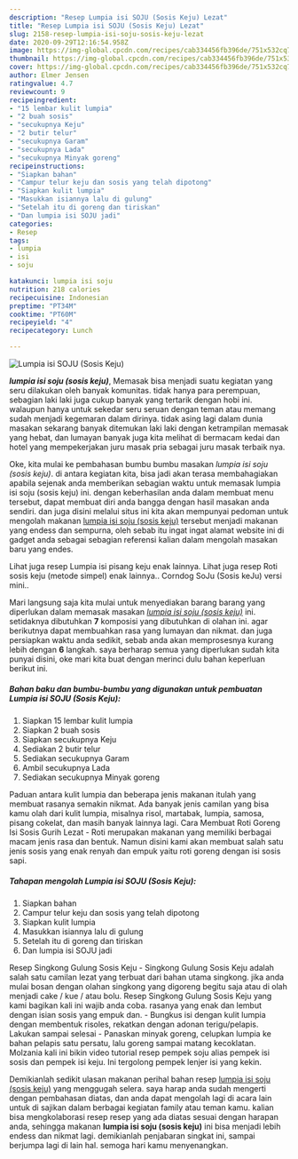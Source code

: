 ```yaml
---
description: "Resep Lumpia isi SOJU (Sosis Keju) Lezat"
title: "Resep Lumpia isi SOJU (Sosis Keju) Lezat"
slug: 2158-resep-lumpia-isi-soju-sosis-keju-lezat
date: 2020-09-29T12:16:54.958Z
image: https://img-global.cpcdn.com/recipes/cab334456fb396de/751x532cq70/lumpia-isi-soju-sosis-keju-foto-resep-utama.jpg
thumbnail: https://img-global.cpcdn.com/recipes/cab334456fb396de/751x532cq70/lumpia-isi-soju-sosis-keju-foto-resep-utama.jpg
cover: https://img-global.cpcdn.com/recipes/cab334456fb396de/751x532cq70/lumpia-isi-soju-sosis-keju-foto-resep-utama.jpg
author: Elmer Jensen
ratingvalue: 4.7
reviewcount: 9
recipeingredient:
- "15 lembar kulit lumpia"
- "2 buah sosis"
- "secukupnya Keju"
- "2 butir telur"
- "secukupnya Garam"
- "secukupnya Lada"
- "secukupnya Minyak goreng"
recipeinstructions:
- "Siapkan bahan"
- "Campur telur keju dan sosis yang telah dipotong"
- "Siapkan kulit lumpia"
- "Masukkan isiannya lalu di gulung"
- "Setelah itu di goreng dan tiriskan"
- "Dan lumpia isi SOJU jadi"
categories:
- Resep
tags:
- lumpia
- isi
- soju

katakunci: lumpia isi soju 
nutrition: 218 calories
recipecuisine: Indonesian
preptime: "PT34M"
cooktime: "PT60M"
recipeyield: "4"
recipecategory: Lunch

---
```



![Lumpia isi SOJU (Sosis Keju)](https://img-global.cpcdn.com/recipes/cab334456fb396de/751x532cq70/lumpia-isi-soju-sosis-keju-foto-resep-utama.jpg)

<b><i>lumpia isi soju (sosis keju)</i></b>, Memasak bisa menjadi suatu kegiatan yang seru dilakukan oleh banyak komunitas. tidak hanya para perempuan, sebagian laki laki juga cukup banyak yang tertarik dengan hobi ini. walaupun hanya untuk sekedar seru seruan dengan teman atau memang sudah menjadi kegemaran dalam dirinya. tidak asing lagi dalam dunia masakan sekarang banyak ditemukan laki laki dengan ketrampilan memasak yang hebat, dan lumayan banyak juga kita melihat di bermacam kedai dan hotel yang mempekerjakan juru masak pria sebagai juru masak terbaik nya.

Oke, kita mulai ke pembahasan bumbu bumbu masakan <i>lumpia isi soju (sosis keju)</i>. di antara kegiatan kita, bisa jadi akan terasa membahagiakan apabila sejenak anda memberikan sebagian waktu untuk memasak lumpia isi soju (sosis keju) ini. dengan keberhasilan anda dalam membuat menu tersebut, dapat membuat diri anda bangga dengan hasil masakan anda sendiri. dan juga disini melalui situs ini kita akan mempunyai pedoman untuk mengolah makanan <u>lumpia isi soju (sosis keju)</u> tersebut menjadi makanan yang endess dan sempurna, oleh sebab itu ingat ingat alamat website ini di gadget anda sebagai sebagian referensi kalian dalam mengolah masakan baru yang endes.

Lihat juga resep Lumpia isi pisang keju enak lainnya. Lihat juga resep Roti sosis keju (metode simpel) enak lainnya.. Corndog SoJu (Sosis keJu) versi mini..


Mari langsung saja kita mulai untuk menyediakan barang barang yang diperlukan dalam memasak masakan <u><i>lumpia isi soju (sosis keju)</i></u> ini. setidaknya dibutuhkan <b>7</b> komposisi yang dibutuhkan di olahan ini. agar berikutnya dapat membuahkan rasa yang lumayan dan nikmat. dan juga persiapkan waktu anda sedikit, sebab anda akan memprosesnya kurang lebih dengan <b>6</b> langkah. saya berharap semua yang diperlukan sudah kita punyai disini, oke mari kita buat dengan merinci dulu bahan keperluan berikut ini.

<!--inarticleads1-->

##### Bahan baku dan bumbu-bumbu yang digunakan untuk pembuatan Lumpia isi SOJU (Sosis Keju):

1. Siapkan 15 lembar kulit lumpia
1. Siapkan 2 buah sosis
1. Siapkan secukupnya Keju
1. Sediakan 2 butir telur
1. Sediakan secukupnya Garam
1. Ambil secukupnya Lada
1. Sediakan secukupnya Minyak goreng


Paduan antara kulit lumpia dan beberapa jenis makanan itulah yang membuat rasanya semakin nikmat. Ada banyak jenis camilan yang bisa kamu olah dari kulit lumpia, misalnya risol, martabak, lumpia, samosa, pisang cokelat, dan masih banyak lainnya lagi. Cara Membuat Roti Goreng Isi Sosis Gurih Lezat - Roti merupakan makanan yang memiliki berbagai macam jenis rasa dan bentuk. Namun disini kami akan membuat salah satu jenis sosis yang enak renyah dan empuk yaitu roti goreng dengan isi sosis sapi. 

<!--inarticleads2-->

##### Tahapan mengolah Lumpia isi SOJU (Sosis Keju):

1. Siapkan bahan
1. Campur telur keju dan sosis yang telah dipotong
1. Siapkan kulit lumpia
1. Masukkan isiannya lalu di gulung
1. Setelah itu di goreng dan tiriskan
1. Dan lumpia isi SOJU jadi


Resep Singkong Gulung Sosis Keju - Singkong Gulung Sosis Keju adalah salah satu camilan lezat yang terbuat dari bahan utama singkong. jika anda mulai bosan dengan olahan singkong yang digoreng begitu saja atau di olah menjadi cake / kue / atau bolu. Resep Singkong Gulung Sosis Keju yang kami bagikan kali ini wajib anda coba. rasanya yang enak dan lembut dengan isian sosis yang empuk dan. - Bungkus isi dengan kulit lumpia dengan membentuk risoles, rekatkan dengan adonan terigu/pelapis. Lakukan sampai selesai - Panaskan minyak goreng, celupkan lumpia ke bahan pelapis satu persatu, lalu goreng sampai matang kecoklatan. Molzania kali ini bikin video tutorial resep pempek soju alias pempek isi sosis dan pempek isi keju. Ini tergolong pempek lenjer isi yang kekin. 

Demikianlah sedikit ulasan makanan perihal bahan resep <u>lumpia isi soju (sosis keju)</u> yang menggugah selera. saya harap anda sudah mengerti dengan pembahasan diatas, dan anda dapat mengolah lagi di acara lain untuk di sajikan dalam berbagai kegiatan family atau teman kamu. kalian bisa mengkolaborasi resep resep yang ada diatas sesuai dengan harapan anda, sehingga makanan <b>lumpia isi soju (sosis keju)</b> ini bisa menjadi lebih endess dan nikmat lagi. demikianlah penjabaran singkat ini, sampai berjumpa lagi di lain hal. semoga hari kamu menyenangkan.
